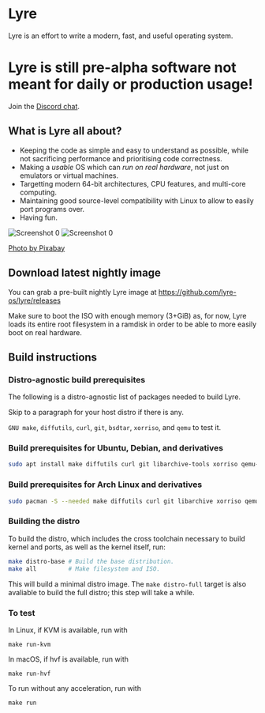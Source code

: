 # Lyre

Lyre is an effort to write a modern, fast, and useful operating system.

<h1>Lyre is still pre-alpha software not meant for daily or production usage!</h1>

Join the [Discord chat](https://discord.gg/2kdk3CbADg).

## What is Lyre all about?

- Keeping the code as simple and easy to understand as possible, while not sacrificing
performance and prioritising code correctness.
- Making a *usable* OS which can *run on real hardware*, not just on emulators or
virtual machines.
- Targetting modern 64-bit architectures, CPU features, and multi-core computing.
- Maintaining good source-level compatibility with Linux to allow to easily port programs over.
- Having fun.

![Screenshot 0](/screenshot0.png?raw=true "Screenshot 0")
![Screenshot 0](/screenshot1.png?raw=true "Screenshot 1")

[Photo by Pixabay](https://www.pexels.com/photo/body-of-water-near-mountains-158385/)

## Download latest nightly image

You can grab a pre-built nightly Lyre image at https://github.com/lyre-os/lyre/releases

Make sure to boot the ISO with enough memory (3+GiB) as, for now, Lyre loads its
entire root filesystem in a ramdisk in order to be able to more easily boot
on real hardware.

## Build instructions

### Distro-agnostic build prerequisites

The following is a distro-agnostic list of packages needed to build Lyre.

Skip to a paragraph for your host distro if there is any.

`GNU make`, `diffutils`, `curl`, `git`, `bsdtar`, `xorriso`, and `qemu` to test it.

### Build prerequisites for Ubuntu, Debian, and derivatives
```bash
sudo apt install make diffutils curl git libarchive-tools xorriso qemu-system-x86
```

### Build prerequisites for Arch Linux and derivatives
```bash
sudo pacman -S --needed make diffutils curl git libarchive xorriso qemu
```

### Building the distro

To build the distro, which includes the cross toolchain necessary
to build kernel and ports, as well as the kernel itself, run:

```bash
make distro-base # Build the base distribution.
make all         # Make filesystem and ISO.
```

This will build a minimal distro image. The `make distro-full` target
is also avaliable to build the full distro; this step will take a while.

### To test

In Linux, if KVM is available, run with

```
make run-kvm
```

In macOS, if hvf is available, run with

```
make run-hvf
```

To run without any acceleration, run with

```
make run
```
